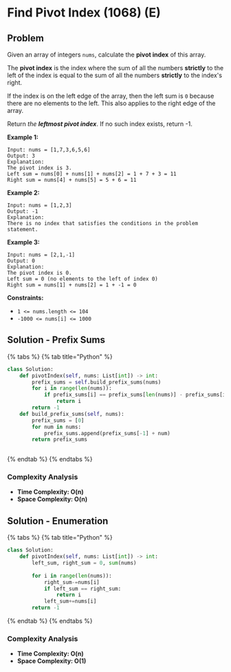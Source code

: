 # Find Pivot Index (1068) (E)

## Problem

Given an array of integers `nums`, calculate the **pivot index** of this array.

The **pivot index** is the index where the sum of all the numbers **strictly** to the left of the index is equal to the sum of all the numbers **strictly** to the index's right.

If the index is on the left edge of the array, then the left sum is `0` because there are no elements to the left. This also applies to the right edge of the array.

Return _the **leftmost pivot index**_. If no such index exists, return -1.

**Example 1:**

```
Input: nums = [1,7,3,6,5,6]
Output: 3
Explanation:
The pivot index is 3.
Left sum = nums[0] + nums[1] + nums[2] = 1 + 7 + 3 = 11
Right sum = nums[4] + nums[5] = 5 + 6 = 11
```

**Example 2:**

```
Input: nums = [1,2,3]
Output: -1
Explanation:
There is no index that satisfies the conditions in the problem statement.
```

**Example 3:**

```
Input: nums = [2,1,-1]
Output: 0
Explanation:
The pivot index is 0.
Left sum = 0 (no elements to the left of index 0)
Right sum = nums[1] + nums[2] = 1 + -1 = 0
```

**Constraints:**

* `1 <= nums.length <= 104`
* `-1000 <= nums[i] <= 1000`

## Solution - Prefix Sums

{% tabs %}
{% tab title="Python" %}
```python
class Solution:
    def pivotIndex(self, nums: List[int]) -> int:
        prefix_sums = self.build_prefix_sums(nums)
        for i in range(len(nums)):
            if prefix_sums[i] == prefix_sums[len(nums)] - prefix_sums[i + 1]:
                return i
        return -1
    def build_prefix_sums(self, nums):
        prefix_sums = [0]
        for num in nums:
            prefix_sums.append(prefix_sums[-1] + num)
        return prefix_sums
        
```
{% endtab %}
{% endtabs %}

### Complexity Analysis

* **Time Complexity: O(n)**
* **Space Complexity: O(n)**



## Solution - Enumeration

{% tabs %}
{% tab title="Python" %}
```python
class Solution:
    def pivotIndex(self, nums: List[int]) -> int:
        left_sum, right_sum = 0, sum(nums)
        
        for i in range(len(nums)):
            right_sum-=nums[i]
            if left_sum == right_sum:
                return i
            left_sum+=nums[i]
        return -1
```
{% endtab %}
{% endtabs %}

### Complexity Analysis

* **Time Complexity: O(n)**
* **Space Complexity: O(1)**
